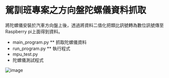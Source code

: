 # 駕訓班專案之方向盤陀螺儀資料抓取
將陀螺儀安裝於汽車方向盤上後，透過將資料二值化把類比訊號轉為數位訊號傳至Raspberry pi上面得到資料。
* main_program.py
** 抓取陀螺儀資料
* run_program.py
** 執行程式
* mpu_test.py
 * 陀螺儀測試程式

![image](https://user-images.githubusercontent.com/109200788/178664312-10fd53c9-d686-4def-bf62-07cff116f0cd.png)
